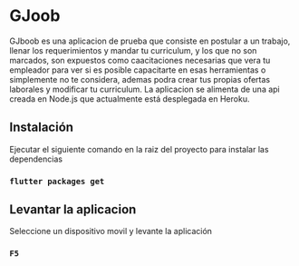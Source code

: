 # GJoob

GJboob es una aplicacion de prueba que consiste en postular a un trabajo, llenar los requerimientos y mandar tu curriculum, y los que no son marcados, son expuestos como caacitaciones necesarias que vera tu empleador para ver si es posible capacitarte en esas herramientas o simplemente no te considera, ademas podra crear tus propias ofertas laborales y modificar tu curriculum.
La aplicacion se alimenta de una api creada en Node.js que actualmente está desplegada en Heroku.

## Instalación

Ejecutar el siguiente comando en la raiz del proyecto para instalar las dependencias
### `flutter packages get`

## Levantar la aplicacion

Seleccione un dispositivo movil y levante la aplicación

### `F5`
